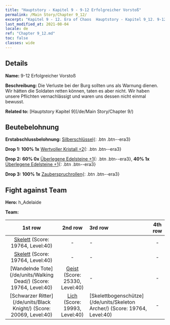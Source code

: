 ```yaml
---
title: "Hauptstory - Kapitel 9 - 9-12 Erfolgreicher Vorstoß"
permalink: /Main Story/Chapter 9_12/
excerpt: "Kapitel 9 - 12. Era of Chaos  Hauptstory - Kapitel 9_12. 9-12 Erfolgreicher Vorstoß"
last_modified_at: 2021-08-04
locale: de
ref: "Chapter 9_12.md"
toc: false
classes: wide
---
```


## Details

 **Name:** 9-12 Erfolgreicher Vorstoß

 **Beschreibung:** Die Verluste bei der Burg sollten uns als Warnung dienen. Wir hätten die Soldaten retten können, taten es aber nicht. Wir haben unsere Pflichten vernachlässigt und waren uns dessen nicht einmal bewusst.

 **Related to:** [Hauptstory Kapitel 9](/de/Main Story/Chapter 9/)

## Beutebelohnung

 **Erstabschlussbelohnung:** [Silberschlüssel](/ItemsDE/con_693/){: .btn .btn--era3}

 **Drop 1:** **100% 1x** [Wertvoller Kristall +2](/ItemsDE/mat_31/){: .btn .btn--era3}

 **Drop 2:** **60% 0x** [Überlegene Edelsteine +1](/ItemsDE/mat_23/){: .btn .btn--era3}, **40% 1x** [Überlegene Edelsteine +1](/ItemsDE/mat_23/){: .btn .btn--era3}

 **Drop 3:** **100% 1x** [Zauberspruchrollen](/ItemsDE/con_694/){: .btn .btn--era3}


## Fight against Team
 **Hero:** h_Adelaide

 **Team:**


  | 1st row | 2nd row | 3rd row | 4th row |
  |:----:|:----:|:----|:----:|
  | [Skelett](/de/units/Skeleton/) (Score: 19764, Level:40)  | - | - | - |
  | [Skelett](/de/units/Skeleton/) (Score: 19764, Level:40)  | - | - | - |
  | [Wandelnde Tote](/de/units/Walking Dead/) (Score: 19764, Level:40)  | [Geist](/de/units/Wight/) (Score: 25330, Level:40)  | - | - |
  | [Schwarzer Ritter](/de/units/Black Knight/) (Score: 20069, Level:40)  | [Lich](/de/units/Lich/) (Score: 19993, Level:40)  | [Skelettbogenschütze](/de/units/Skeleton Archer/) (Score: 19764, Level:40)  | - |


